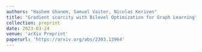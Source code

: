 ```yaml
---
authors: "Hashem Ghanem, Samuel Vaiter, Nicolas Keriven"
title: "Gradient scarcity with Bilevel Optimization for Graph Learning"
collection: preprint
date: 2023-03-24
venue: 'arXiv Preprint'
paperurl: 'https://arxiv.org/abs/2303.13964'
---
```


